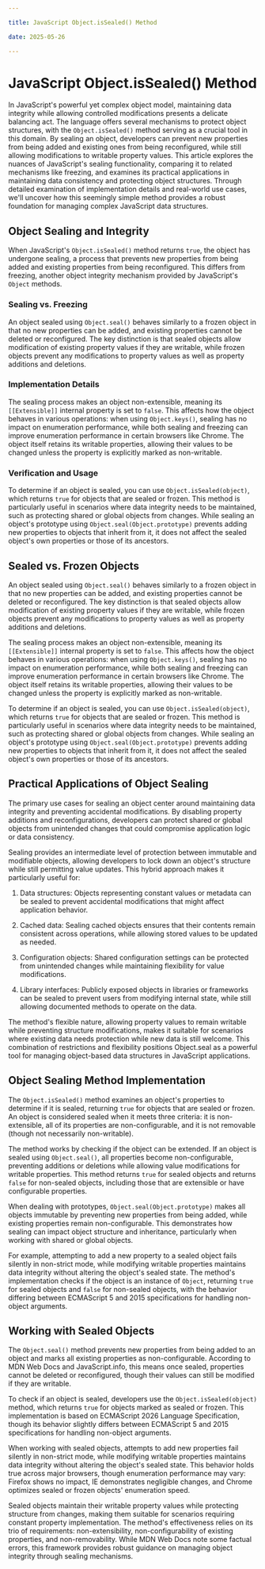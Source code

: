 ```yaml
---

title: JavaScript Object.isSealed() Method

date: 2025-05-26

---
```



# JavaScript Object.isSealed() Method

In JavaScript's powerful yet complex object model, maintaining data integrity while allowing controlled modifications presents a delicate balancing act. The language offers several mechanisms to protect object structures, with the `Object.isSealed()` method serving as a crucial tool in this domain. By sealing an object, developers can prevent new properties from being added and existing ones from being reconfigured, while still allowing modifications to writable property values. This article explores the nuances of JavaScript's sealing functionality, comparing it to related mechanisms like freezing, and examines its practical applications in maintaining data consistency and protecting object structures. Through detailed examination of implementation details and real-world use cases, we'll uncover how this seemingly simple method provides a robust foundation for managing complex JavaScript data structures.


## Object Sealing and Integrity

When JavaScript's `Object.isSealed()` method returns `true`, the object has undergone sealing, a process that prevents new properties from being added and existing properties from being reconfigured. This differs from freezing, another object integrity mechanism provided by JavaScript's `Object` methods.


### Sealing vs. Freezing

An object sealed using `Object.seal()` behaves similarly to a frozen object in that no new properties can be added, and existing properties cannot be deleted or reconfigured. The key distinction is that sealed objects allow modification of existing property values if they are writable, while frozen objects prevent any modifications to property values as well as property additions and deletions.


### Implementation Details

The sealing process makes an object non-extensible, meaning its `[[Extensible]]` internal property is set to `false`. This affects how the object behaves in various operations: when using `Object.keys()`, sealing has no impact on enumeration performance, while both sealing and freezing can improve enumeration performance in certain browsers like Chrome. The object itself retains its writable properties, allowing their values to be changed unless the property is explicitly marked as non-writable.


### Verification and Usage

To determine if an object is sealed, you can use `Object.isSealed(object)`, which returns `true` for objects that are sealed or frozen. This method is particularly useful in scenarios where data integrity needs to be maintained, such as protecting shared or global objects from changes. While sealing an object's prototype using `Object.seal(Object.prototype)` prevents adding new properties to objects that inherit from it, it does not affect the sealed object's own properties or those of its ancestors.


## Sealed vs. Frozen Objects

An object sealed using `Object.seal()` behaves similarly to a frozen object in that no new properties can be added, and existing properties cannot be deleted or reconfigured. The key distinction is that sealed objects allow modification of existing property values if they are writable, while frozen objects prevent any modifications to property values as well as property additions and deletions.

The sealing process makes an object non-extensible, meaning its `[[Extensible]]` internal property is set to `false`. This affects how the object behaves in various operations: when using `Object.keys()`, sealing has no impact on enumeration performance, while both sealing and freezing can improve enumeration performance in certain browsers like Chrome. The object itself retains its writable properties, allowing their values to be changed unless the property is explicitly marked as non-writable.

To determine if an object is sealed, you can use `Object.isSealed(object)`, which returns `true` for objects that are sealed or frozen. This method is particularly useful in scenarios where data integrity needs to be maintained, such as protecting shared or global objects from changes. While sealing an object's prototype using `Object.seal(Object.prototype)` prevents adding new properties to objects that inherit from it, it does not affect the sealed object's own properties or those of its ancestors.


## Practical Applications of Object Sealing

The primary use cases for sealing an object center around maintaining data integrity and preventing accidental modifications. By disabling property additions and reconfigurations, developers can protect shared or global objects from unintended changes that could compromise application logic or data consistency.

Sealing provides an intermediate level of protection between immutable and modifiable objects, allowing developers to lock down an object's structure while still permitting value updates. This hybrid approach makes it particularly useful for:

1. Data structures: Objects representing constant values or metadata can be sealed to prevent accidental modifications that might affect application behavior.

2. Cached data: Sealing cached objects ensures that their contents remain consistent across operations, while allowing stored values to be updated as needed.

3. Configuration objects: Shared configuration settings can be protected from unintended changes while maintaining flexibility for value modifications.

4. Library interfaces: Publicly exposed objects in libraries or frameworks can be sealed to prevent users from modifying internal state, while still allowing documented methods to operate on the data.

The method's flexible nature, allowing property values to remain writable while preventing structure modifications, makes it suitable for scenarios where existing data needs protection while new data is still welcome. This combination of restrictions and flexibility positions Object.seal as a powerful tool for managing object-based data structures in JavaScript applications.


## Object Sealing Method Implementation

The `Object.isSealed()` method examines an object's properties to determine if it is sealed, returning `true` for objects that are sealed or frozen. An object is considered sealed when it meets three criteria: it is non-extensible, all of its properties are non-configurable, and it is not removable (though not necessarily non-writable).

The method works by checking if the object can be extended. If an object is sealed using `Object.seal()`, all properties become non-configurable, preventing additions or deletions while allowing value modifications for writable properties. This method returns `true` for sealed objects and returns `false` for non-sealed objects, including those that are extensible or have configurable properties.

When dealing with prototypes, `Object.seal(Object.prototype)` makes all objects immutable by preventing new properties from being added, while existing properties remain non-configurable. This demonstrates how sealing can impact object structure and inheritance, particularly when working with shared or global objects.

For example, attempting to add a new property to a sealed object fails silently in non-strict mode, while modifying writable properties maintains data integrity without altering the object's sealed state. The method's implementation checks if the object is an instance of `Object`, returning `true` for sealed objects and `false` for non-sealed objects, with the behavior differing between ECMAScript 5 and 2015 specifications for handling non-object arguments.


## Working with Sealed Objects

The `Object.seal()` method prevents new properties from being added to an object and marks all existing properties as non-configurable. According to MDN Web Docs and JavaScript.info, this means once sealed, properties cannot be deleted or reconfigured, though their values can still be modified if they are writable.

To check if an object is sealed, developers use the `Object.isSealed(object)` method, which returns `true` for objects marked as sealed or frozen. This implementation is based on ECMAScript 2026 Language Specification, though its behavior slightly differs between ECMAScript 5 and 2015 specifications for handling non-object arguments.

When working with sealed objects, attempts to add new properties fail silently in non-strict mode, while modifying writable properties maintains data integrity without altering the object's sealed state. This behavior holds true across major browsers, though enumeration performance may vary: Firefox shows no impact, IE demonstrates negligible changes, and Chrome optimizes sealed or frozen objects' enumeration speed.

Sealed objects maintain their writable property values while protecting structure from changes, making them suitable for scenarios requiring constant property implementation. The method's effectiveness relies on its trio of requirements: non-extensibility, non-configurability of existing properties, and non-removability. While MDN Web Docs note some factual errors, this framework provides robust guidance on managing object integrity through sealing mechanisms.

